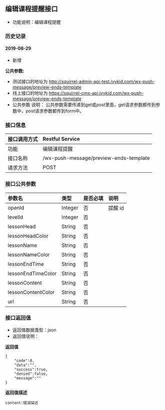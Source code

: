 ## 编辑课程提醒接口
+ 功能说明：编辑课程提醒

### 历史记录

#### 2019-08-29 
- 新增

**公共参数:**
+ 测试接口的地址为 http://squirrel-admin-api-test.ivykid.com/wx-push-message/preview-ends-template
+ 线上接口的地址为 https://squirrel-cms-api.ivykid.com/wx-push-message/preview-ends-template
+ 公共参数 说明： 公共参数需要传递到get或post里面，get请求参数都传到参数中，post请求参数都传到form中。

### 接口信息
|接口调用方式 	|	Restful Service									|
|:--------------|:--------------------------------------------------|
|功能	     	| 编辑课程提醒			    						|
|接口名称		|/wx-push-message/preview-ends-template				|
|请求方法		|POST					    						|

### 接口公共参数
|参数名		   		|类型					|是否必填	|说明			    					|
|:------------------|:----------------------|:----------|:--------------------------------------|
|openId			   	|Integer				|	否	  	|提醒 id	      	  						|
|levelId			|Integer				|	否		|										|
|lessonHead			|String					|	否		|			  							|  
|lessonHeadColor	|String					|	否		|	 									|
|lessonName			|String					|	否		|										|
|lessonNameColor	|String					|	否		| 										|
|lessonEndTime		|String					|	否		| 										|
|lessonEndTimeColor	|String					|	否		|										|
|lessonContent		|String					|	否		|										|
|lessonContentColor	|String					|	否		|	 									|
|url				|String					|	否		| 	 									|

### 接口返回值
+ 返回值数据类型：json
+ 返回值说明：

**返回值**  

```
{
    "code":0,
    "data":"",
    "success":true,
    "denied":false,
    "message":""
}
```

**返回值描述**  

```
content:错误描述
```